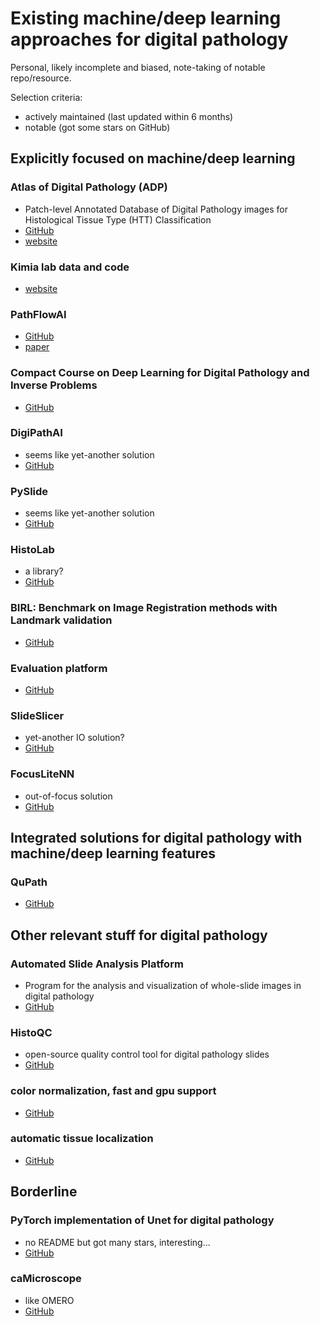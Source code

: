 # Existing machine/deep learning approaches for digital pathology

Personal, likely incomplete and biased, note-taking of notable repo/resource.

Selection criteria:
* actively maintained (last updated within 6 months)
* notable (got some stars on GitHub)

## Explicitly focused on machine/deep learning

### Atlas of Digital Pathology (ADP)
* Patch-level Annotated Database of Digital Pathology images for Histological Tissue Type (HTT) Classification
* [GitHub](https://github.com/mahdihosseini/ADP)
* [website](http://www.dsp.utoronto.ca/projects/ADP/)

### Kimia lab data and code
* [website](https://kimialab.uwaterloo.ca/kimia/index.php/data-and-code/)

### PathFlowAI
* [GitHub](https://github.com/jlevy44/PathFlowAI)
* [paper](https://psb.stanford.edu/psb-online/proceedings/psb20/Levy.pdf)

### Compact Course on Deep Learning for Digital Pathology and Inverse Problems
* [GitHub](https://github.com/oterobaguer/rtg-pi3-deep-learning)

### DigiPathAI
* seems like yet-another solution
* [GitHub](https://github.com/haranrk/DigiPathAI)

### PySlide
* seems like yet-another solution
* [GitHub](https://github.com/PingjunChen/pyslide)

### HistoLab
* a library?
* [GitHub](https://github.com/histolab/histolab)

### BIRL: Benchmark on Image Registration methods with Landmark validation
* [GitHub](https://github.com/Borda/BIRL)

### Evaluation platform
* [GitHub](https://github.com/DIDSR/eeDAP)

### SlideSlicer
* yet-another IO solution?
* [GitHub](https://github.com/DSLituiev/slideslicer)

### FocusLiteNN
* out-of-focus solution
* [GitHub](https://github.com/icbcbicc/FocusLiteNN)

## Integrated solutions for digital pathology with machine/deep learning features

### QuPath
* [GitHub](https://github.com/qupath/qupath)

## Other relevant stuff for digital pathology

### Automated Slide Analysis Platform
* Program for the analysis and visualization of whole-slide images in digital pathology 
* [GitHub](https://github.com/computationalpathologygroup/ASAP)

### HistoQC
* open-source quality control tool for digital pathology slides 
* [GitHub](https://github.com/choosehappy/HistoQC)

### color normalization, fast and gpu support
* [GitHub](https://github.com/MEDAL-IITB/Fast_WSI_Color_Norm)

### automatic tissue localization
* [GitHub](https://github.com/PingjunChen/tissueloc)

## Borderline

### PyTorch implementation of Unet for digital pathology
* no README but got many stars, interesting...
* [GitHub](https://github.com/choosehappy/PytorchDigitalPathology)

### caMicroscope
* like OMERO
* [GitHub](https://github.com/camicroscope/caMicroscope)
